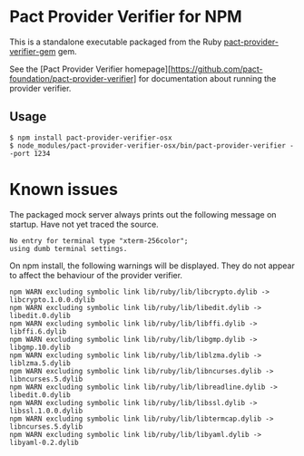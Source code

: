 # Pact Provider Verifier for NPM

This is a standalone executable packaged from the Ruby [pact-provider-verifier-gem] gem.

See the [Pact Provider Verifier homepage][https://github.com/pact-foundation/pact-provider-verifier] for documentation about running the provider verifier.

## Usage

    $ npm install pact-provider-verifier-osx
    $ node_modules/pact-provider-verifier-osx/bin/pact-provider-verifier --port 1234

# Known issues

The packaged mock server always prints out the following message on startup. Have not yet traced the source.

```
No entry for terminal type "xterm-256color";
using dumb terminal settings.
```

On npm install, the following warnings will be displayed. They do not appear to affect the behaviour of the provider verifier.

```
npm WARN excluding symbolic link lib/ruby/lib/libcrypto.dylib -> libcrypto.1.0.0.dylib
npm WARN excluding symbolic link lib/ruby/lib/libedit.dylib -> libedit.0.dylib
npm WARN excluding symbolic link lib/ruby/lib/libffi.dylib -> libffi.6.dylib
npm WARN excluding symbolic link lib/ruby/lib/libgmp.dylib -> libgmp.10.dylib
npm WARN excluding symbolic link lib/ruby/lib/liblzma.dylib -> liblzma.5.dylib
npm WARN excluding symbolic link lib/ruby/lib/libncurses.dylib -> libncurses.5.dylib
npm WARN excluding symbolic link lib/ruby/lib/libreadline.dylib -> libedit.0.dylib
npm WARN excluding symbolic link lib/ruby/lib/libssl.dylib -> libssl.1.0.0.dylib
npm WARN excluding symbolic link lib/ruby/lib/libtermcap.dylib -> libncurses.5.dylib
npm WARN excluding symbolic link lib/ruby/lib/libyaml.dylib -> libyaml-0.2.dylib
```


[pact-provider-verifier-gem]: https://github.com/pact-foundation/pact-provider-verifier
